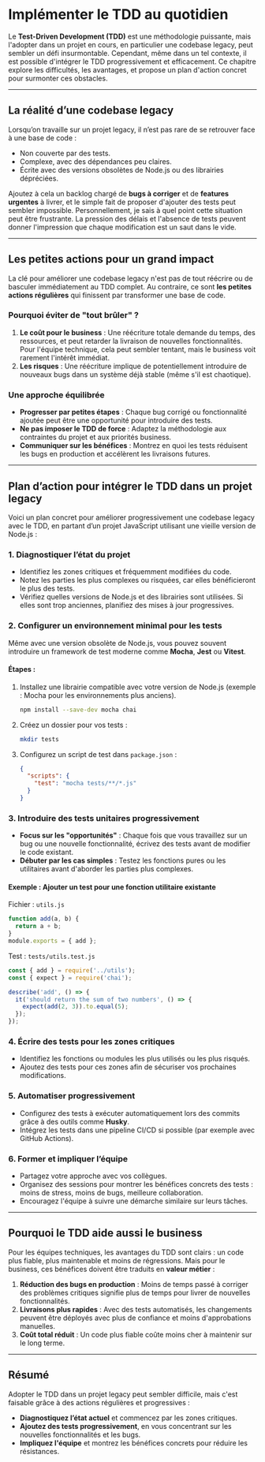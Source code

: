 # Implémenter le TDD au quotidien

Le **Test-Driven Development (TDD)** est une méthodologie puissante, mais l'adopter dans un projet en cours, en particulier une codebase legacy, peut sembler un défi insurmontable. Cependant, même dans un tel contexte, il est possible d'intégrer le TDD progressivement et efficacement. Ce chapitre explore les difficultés, les avantages, et propose un plan d'action concret pour surmonter ces obstacles.

---

## La réalité d’une codebase legacy

Lorsqu’on travaille sur un projet legacy, il n’est pas rare de se retrouver face à une base de code :
- Non couverte par des tests.
- Complexe, avec des dépendances peu claires.
- Écrite avec des versions obsolètes de Node.js ou des librairies dépréciées.

Ajoutez à cela un backlog chargé de **bugs à corriger** et de **features urgentes** à livrer, et le simple fait de proposer d'ajouter des tests peut sembler impossible. Personnellement, je sais à quel point cette situation peut être frustrante. La pression des délais et l'absence de tests peuvent donner l'impression que chaque modification est un saut dans le vide.

---

## Les petites actions pour un grand impact

La clé pour améliorer une codebase legacy n'est pas de tout réécrire ou de basculer immédiatement au TDD complet. Au contraire, ce sont **les petites actions régulières** qui finissent par transformer une base de code.

### Pourquoi éviter de "tout brûler" ?
1. **Le coût pour le business** : Une réécriture totale demande du temps, des ressources, et peut retarder la livraison de nouvelles fonctionnalités. Pour l'équipe technique, cela peut sembler tentant, mais le business voit rarement l'intérêt immédiat.
2. **Les risques** : Une réécriture implique de potentiellement introduire de nouveaux bugs dans un système déjà stable (même s'il est chaotique).

### Une approche équilibrée
- **Progresser par petites étapes** : Chaque bug corrigé ou fonctionnalité ajoutée peut être une opportunité pour introduire des tests.
- **Ne pas imposer le TDD de force** : Adaptez la méthodologie aux contraintes du projet et aux priorités business.
- **Communiquer sur les bénéfices** : Montrez en quoi les tests réduisent les bugs en production et accélèrent les livraisons futures.

---

## Plan d’action pour intégrer le TDD dans un projet legacy

Voici un plan concret pour améliorer progressivement une codebase legacy avec le TDD, en partant d’un projet JavaScript utilisant une vieille version de Node.js :

### 1. **Diagnostiquer l’état du projet**
- Identifiez les zones critiques et fréquemment modifiées du code.
- Notez les parties les plus complexes ou risquées, car elles bénéficieront le plus des tests.
- Vérifiez quelles versions de Node.js et des librairies sont utilisées. Si elles sont trop anciennes, planifiez des mises à jour progressives.

### 2. **Configurer un environnement minimal pour les tests**
Même avec une version obsolète de Node.js, vous pouvez souvent introduire un framework de test moderne comme **Mocha**, **Jest** ou **Vitest**.

#### Étapes :
1. Installez une librairie compatible avec votre version de Node.js (exemple : Mocha pour les environnements plus anciens).
   ```bash
   npm install --save-dev mocha chai
   ```
2. Créez un dossier pour vos tests :
   ```bash
   mkdir tests
   ```
3. Configurez un script de test dans `package.json` :
   ```json
   {
     "scripts": {
       "test": "mocha tests/**/*.js"
     }
   }
   ```

### 3. **Introduire des tests unitaires progressivement**
- **Focus sur les "opportunités"** : Chaque fois que vous travaillez sur un bug ou une nouvelle fonctionnalité, écrivez des tests avant de modifier le code existant.
- **Débuter par les cas simples** : Testez les fonctions pures ou les utilitaires avant d'aborder les parties plus complexes.

#### Exemple : Ajouter un test pour une fonction utilitaire existante
Fichier : `utils.js`
```javascript
function add(a, b) {
  return a + b;
}
module.exports = { add };
```

Test : `tests/utils.test.js`
```javascript
const { add } = require('../utils');
const { expect } = require('chai');

describe('add', () => {
  it('should return the sum of two numbers', () => {
    expect(add(2, 3)).to.equal(5);
  });
});
```

### 4. **Écrire des tests pour les zones critiques**
- Identifiez les fonctions ou modules les plus utilisés ou les plus risqués.
- Ajoutez des tests pour ces zones afin de sécuriser vos prochaines modifications.

### 5. **Automatiser progressivement**
- Configurez des tests à exécuter automatiquement lors des commits grâce à des outils comme **Husky**.
- Intégrez les tests dans une pipeline CI/CD si possible (par exemple avec GitHub Actions).

### 6. **Former et impliquer l’équipe**
- Partagez votre approche avec vos collègues.
- Organisez des sessions pour montrer les bénéfices concrets des tests : moins de stress, moins de bugs, meilleure collaboration.
- Encouragez l'équipe à suivre une démarche similaire sur leurs tâches.

---

## Pourquoi le TDD aide aussi le business

Pour les équipes techniques, les avantages du TDD sont clairs : un code plus fiable, plus maintenable et moins de régressions. Mais pour le business, ces bénéfices doivent être traduits en **valeur métier** :

1. **Réduction des bugs en production** : Moins de temps passé à corriger des problèmes critiques signifie plus de temps pour livrer de nouvelles fonctionnalités.
2. **Livraisons plus rapides** : Avec des tests automatisés, les changements peuvent être déployés avec plus de confiance et moins d'approbations manuelles.
3. **Coût total réduit** : Un code plus fiable coûte moins cher à maintenir sur le long terme.

---

## Résumé

Adopter le TDD dans un projet legacy peut sembler difficile, mais c'est faisable grâce à des actions régulières et progressives :
- **Diagnostiquez l’état actuel** et commencez par les zones critiques.
- **Ajoutez des tests progressivement**, en vous concentrant sur les nouvelles fonctionnalités et les bugs.
- **Impliquez l'équipe** et montrez les bénéfices concrets pour réduire les résistances.



